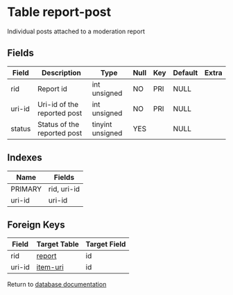 Table report-post
===========

Individual posts attached to a moderation report

Fields
------

| Field  | Description                 | Type             | Null | Key | Default | Extra |
| ------ | --------------------------- | ---------------- | ---- | --- | ------- | ----- |
| rid    | Report id                   | int unsigned     | NO   | PRI | NULL    |       |
| uri-id | Uri-id of the reported post | int unsigned     | NO   | PRI | NULL    |       |
| status | Status of the reported post | tinyint unsigned | YES  |     | NULL    |       |

Indexes
------------

| Name    | Fields      |
| ------- | ----------- |
| PRIMARY | rid, uri-id |
| uri-id  | uri-id      |

Foreign Keys
------------

| Field | Target Table | Target Field |
|-------|--------------|--------------|
| rid | [report](help/database/db_report) | id |
| uri-id | [item-uri](help/database/db_item-uri) | id |

Return to [database documentation](help/database)
